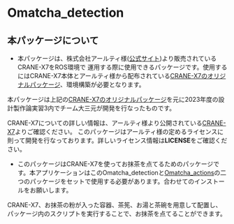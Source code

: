 # Omatcha_detection
## 本パッケージについて
- 本パッケージは、株式会社アールティ様([公式サイト](https://rt-net.jp/))より販売されているCRANE-X7をROS環境で
運用する際に使用できるパッケージです。使用するにはCRANE-X7本体とアールティ様から配布されている[CRANE-X7のオリジナルパッケージ](https://github.com/rt-net/crane_x7_ros)、環境構築が必要となります。

本パッケージは上記の[CRANE-X7のオリジナルパッケージ](https://github.com/rt-net/crane_x7_ros)を元に2023年度の設計製作論実習3内でチーム大三元が開発を行なったものです。

CRANE-X7についての詳しい情報は、アールティ様より公開されている[CRANE-X7](https://github.com/rt-net/crane_x7)よりご確認ください。
このパッケージはアールティ様の定めるライセンスに則って開発を行なっております。詳しいライセンス情報は**LICENSE**をご確認ください。


- このパッケージはCRANE-X7を使ってお抹茶を点てるためのパッケージです。本アプリケーションはこのOmatcha_detectionと[Omatcha_actions](https://github.com/Orbital-G/Omatcha_actions)の二つのパッケージをセットで使用する必要があります。合わせてのインストールをお願いします。


CRANE-X7、お抹茶の粉が入った容器、茶筅、お湯と茶碗を用意して配置し、パッケージ内のスクリプトを実行することで、お抹茶を点てることができます。